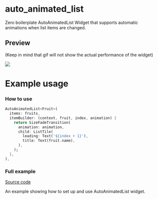 # auto_animated_list

Zero boilerplate AutoAnimatedList Widget that supports automatic animations when list items are changed.

## Preview
(Keep in mind that gif will not show the actual performance of the widget)

<img src="https://github.com/eterkit/flutter-packages/blob/main/auto_animated_list/example.gif?raw=true">

# Example usage

### How to use

```dart
AutoAnimatedList<Fruit>(
  items: fruits,
  itemBuilder: (context, fruit, index, animation) {
    return SizeFadeTransition(
      animation: animation,
      child: ListTile(
        leading: Text('${index + 1}'),
        title: Text(fruit.name),
      ),
    );
  },
),
```

### Full example

[Source code](https://github.com/eterkit/flutter-packages/auto_animated_list/tree/main/example)

An example showing how to set up and use AutoAnimatedList widget.
